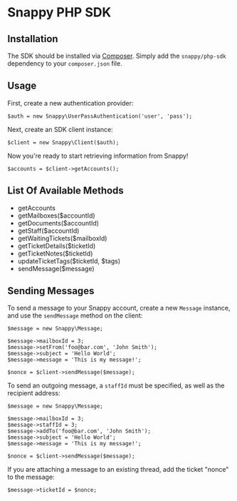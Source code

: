 # Snappy PHP SDK

## Installation

The SDK should be installed via [Composer](http://getcomposer.org). Simply add the `snappy/php-sdk` dependency to your `composer.json` file.

## Usage

First, create a new authentication provider:

	$auth = new Snappy\UserPassAuthentication('user', 'pass');

Next, create an SDK client instance:

	$client = new Snappy\Client($auth);

Now you're ready to start retrieving information from Snappy!

	$accounts = $client->getAccounts();

## List Of Available Methods

- getAccounts
- getMailboxes($accountId)
- getDocuments($accountId)
- getStaff($accountId)
- getWaitingTickets($mailboxId)
- getTicketDetails($ticketId)
- getTicketNotes($ticketId)
- updateTicketTags($ticketId, $tags)
- sendMessage($message)

## Sending Messages

To send a message to your Snappy account, create a new `Message` instance, and use the `sendMessage` method on the client:

	$message = new Snappy\Message;

	$message->mailboxId = 3;
	$message->setFrom('foo@bar.com', 'John Smith');
	$message->subject = 'Hello World';
	$message->message = 'This is my message!';

	$nonce = $client->sendMessage($message);

To send an outgoing message, a `staffId` must be specified, as well as the recipient address:

	$message = new Snappy\Message;

	$message->mailboxId = 3;
	$message->staffId = 3;
	$message->addTo('foo@bar.com', 'John Smith');
	$message->subject = 'Hello World';
	$message->message = 'This is my message!';

	$nonce = $client->sendMessage($message);

If you are attaching a message to an existing thread, add the ticket "nonce" to the message:

	$message->ticketId = $nonce;